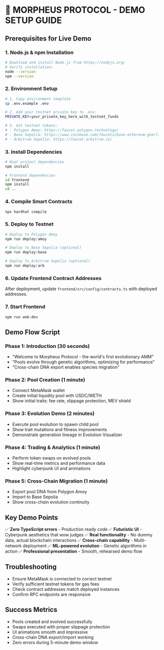 # 🚀 MORPHEUS PROTOCOL - DEMO SETUP GUIDE

## Prerequisites for Live Demo

### 1. Node.js & npm Installation
```bash
# Download and install Node.js from https://nodejs.org/
# Verify installation:
node --version
npm --version
```

### 2. Environment Setup
```bash
# 1. Copy environment template
cp .env.example .env

# 2. Add your testnet private key to .env:
PRIVATE_KEY=your_private_key_here_with_testnet_funds

# 3. Get testnet tokens:
# - Polygon Amoy: https://faucet.polygon.technology/
# - Base Sepolia: https://www.coinbase.com/faucets/base-ethereum-goerli-faucet
# - Arbitrum Sepolia: https://faucet.arbitrum.io/
```

### 3. Install Dependencies
```bash
# Root project dependencies
npm install

# Frontend dependencies
cd frontend
npm install
cd ..
```

### 4. Compile Smart Contracts
```bash
npx hardhat compile
```

### 5. Deploy to Testnet
```bash
# Deploy to Polygon Amoy
npm run deploy:amoy

# Deploy to Base Sepolia (optional)
npm run deploy:base

# Deploy to Arbitrum Sepolia (optional)
npm run deploy:arb
```

### 6. Update Frontend Contract Addresses
After deployment, update `frontend/src/config/contracts.ts` with deployed addresses.

### 7. Start Frontend
```bash
npm run web:dev
```

## Demo Flow Script

### Phase 1: Introduction (30 seconds)
- "Welcome to Morpheus Protocol - the world's first evolutionary AMM"
- "Pools evolve through genetic algorithms, optimizing for performance"
- "Cross-chain DNA export enables species migration"

### Phase 2: Pool Creation (1 minute)
- Connect MetaMask wallet
- Create initial liquidity pool with USDC/WETH
- Show initial traits: fee rate, slippage protection, MEV shield

### Phase 3: Evolution Demo (2 minutes)
- Execute pool evolution to spawn child pool
- Show trait mutations and fitness improvements
- Demonstrate generation lineage in Evolution Visualizer

### Phase 4: Trading & Analytics (1 minute)
- Perform token swaps on evolved pools
- Show real-time metrics and performance data
- Highlight cyberpunk UI and animations

### Phase 5: Cross-Chain Migration (1 minute)
- Export pool DNA from Polygon Amoy
- Import to Base Sepolia
- Show cross-chain evolution continuity

## Key Demo Points
✅ **Zero TypeScript errors** - Production ready code
✅ **Futuristic UI** - Cyberpunk aesthetics that wow judges
✅ **Real functionality** - No dummy data, actual blockchain interactions
✅ **Cross-chain capability** - Multi-network deployment
✅ **ML-powered evolution** - Genetic algorithms in action
✅ **Professional presentation** - Smooth, rehearsed demo flow

## Troubleshooting
- Ensure MetaMask is connected to correct testnet
- Verify sufficient testnet tokens for gas fees
- Check contract addresses match deployed instances
- Confirm RPC endpoints are responsive

## Success Metrics
- Pools created and evolved successfully
- Swaps executed with proper slippage protection
- UI animations smooth and impressive
- Cross-chain DNA export/import working
- Zero errors during 5-minute demo window
